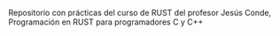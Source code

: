Repositorio con prácticas del curso de RUST del profesor Jesús Conde, Programación en RUST para programadores C y C++

